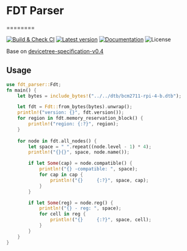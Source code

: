# FDT Parser

========

[![Build & Check CI](https://github.com/qclic/fdt-parser/actions/workflows/ci.yml/badge.svg)](https://github.com/qclic/fdt-parser/actions/workflows/ci.yml)
[![Latest version](https://img.shields.io/crates/v/fdt-parser.svg)](https://crates.io/crates/fdt-parser)
[![Documentation](https://docs.rs/fdt-parser/badge.svg)](https://docs.rs/fdt-parser)
![License](https://img.shields.io/crates/l/fdt-parser.svg)

Base on [devicetree-specification-v0.4](https://github.com/devicetree-org/devicetree-specification/releases/download/v0.4/devicetree-specification-v0.4.pdf)

## Usage

```rust
use fdt_parser::Fdt;
fn main() {
    let bytes = include_bytes!("../../dtb/bcm2711-rpi-4-b.dtb");

    let fdt = Fdt::from_bytes(bytes).unwrap();
    println!("version: {}", fdt.version());
    for region in fdt.memory_reservation_block() {
        println!("region: {:?}", region);
    }
    
    for node in fdt.all_nodes() {
        let space = " ".repeat((node.level - 1) * 4);
        println!("{}{}", space, node.name());

        if let Some(cap) = node.compatible() {
            println!("{} -compatible: ", space);
            for cap in cap {
                println!("{}     {:?}", space, cap);
            }
        }

        if let Some(reg) = node.reg() {
            println!("{} - reg: ", space);
            for cell in reg {
                println!("{}     {:?}", space, cell);
            }
        }
    }
}

```
